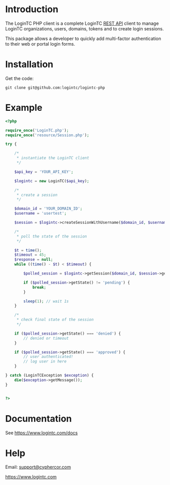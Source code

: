 Introduction
============

The LoginTC PHP client is a complete LoginTC [REST API][rest-api] client to
manage LoginTC organizations, users, domains, tokens and to create login
sessions.

This package allows a developer to quickly add multi-factor authentication to their web or portal login forms.

Installation
============

Get the code:

    git clone git@github.com:logintc/logintc-php
    
Example
=======

```php
<?php

require_once('LoginTC.php');
require_once('resource/Session.php');

try {

    /*
     * instantiate the LoginTC client
     */

    $api_key = 'YOUR_API_KEY';

    $logintc = new LoginTC($api_key);

    /*
     * create a session
     */

    $domain_id = 'YOUR_DOMAIN_ID';
    $username = 'usertest';

    $session = $logintc->createSessionWithUsername($domain_id, $username);

    /*
     * poll the state of the session
     */

    $t = time();
    $timeout = 45;
    $response = null;
    while ((time() - $t) < $timeout) {

        $polled_session = $logintc->getSession($domain_id, $session->getId());

        if ($polled_session->getState() != 'pending') {
            break;
        }

        sleep(1); // wait 1s
    }

    /*
     * check final state of the session
     */

    if ($polled_session->getState() === 'denied') {
        // denied or timeout
    }

    if ($polled_session->getState() === 'approved') {
        // user authenticated!
        // log user in here
    }

} catch (LoginTCException $exception) {
    die($exception->getMessage());
}


?>
```

Documentation
=============

See <https://www.logintc.com/docs>

Help
====

Email: <support@cyphercor.com>

<https://www.logintc.com>

[rest-api]: https://www.logintc.com/docs/rest-api
